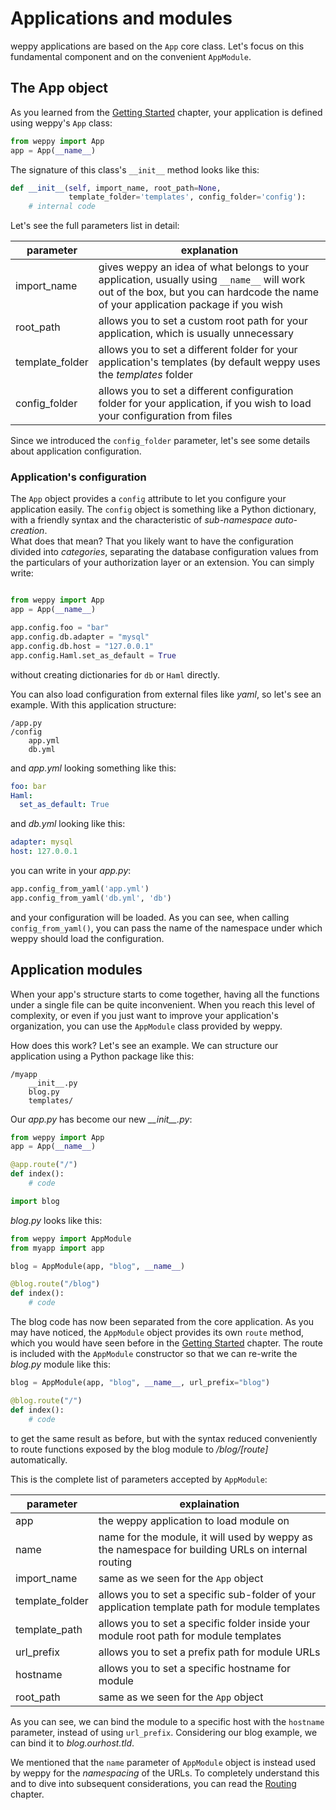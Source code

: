 Applications and modules
========================

weppy applications are based on the `App` core class. Let's focus on this 
fundamental component and on the convenient `AppModule`.

The App object
--------------

As you learned from the [Getting Started](./quickstart) chapter, your application is defined using weppy's `App` class:

```python
from weppy import App
app = App(__name__)
```

The signature of this class's `__init__` method looks like this:

```python
def __init__(self, import_name, root_path=None,
             template_folder='templates', config_folder='config'):
    # internal code
```

Let's see the full parameters list in detail:

| parameter | explanation |
| --- | --- |
| import_name | gives weppy an idea of what belongs to your application, usually using `__name__` will work out of the box, but you can hardcode the name of your application package if you wish |
| root_path | allows you to set a custom root path for your application, which is usually unnecessary |
| template_folder | allows you to set a different folder for your application's templates (by default weppy uses the *templates* folder |
| config_folder | allows you to set a different configuration folder for your application, if you wish to load your configuration from files |

Since we introduced the `config_folder` parameter, let's see some details
about application configuration.

### Application's configuration

The `App` object provides a `config` attribute to let you configure your
application easily. The `config` object is something like a Python dictionary,
with a friendly syntax and the characteristic of *sub-namespace auto-creation*.   
What does that mean? That you likely want to have the configuration
divided into *categories*, separating the database configuration values
from the particulars of your authorization layer or an extension. 
You can simply write:

```python

from weppy import App
app = App(__name__)

app.config.foo = "bar"
app.config.db.adapter = "mysql"
app.config.db.host = "127.0.0.1"
app.config.Haml.set_as_default = True
```

without creating dictionaries for `db` or `Haml` directly.

You can also load configuration from external files like *yaml*, 
so let's see an example. With this application structure:

```
/app.py
/config
    app.yml
    db.yml
```

and *app.yml* looking something like this:

```yaml
foo: bar
Haml:
  set_as_default: True
```

and *db.yml* looking like this:

```yaml
adapter: mysql
host: 127.0.0.1
```

you can write in your *app.py*:

```python
app.config_from_yaml('app.yml')
app.config_from_yaml('db.yml', 'db')
```

and your configuration will be loaded. As you can see, 
when calling `config_from_yaml()`, you can pass the name
of the namespace under which weppy should load the configuration.


Application modules
-------------------

When your app's structure starts to come together, having all the functions 
under a single file can be quite inconvenient. When you reach this level 
of complexity, or even if you just want to improve your application's 
organization, you can use the `AppModule` class provided by weppy.

How does this work? Let's see an example. We can structure our application 
using a Python package like this:

```
/myapp
    __init__.py
    blog.py
    templates/
```

Our *app.py* has become our new *\_\_init\_\_.py*:

```python
from weppy import App
app = App(__name__)

@app.route("/")
def index():
    # code

import blog
```

*blog.py* looks like this:

```python
from weppy import AppModule
from myapp import app

blog = AppModule(app, "blog", __name__)

@blog.route("/blog")
def index():
    # code
```

The blog code has now been separated from the core application.
As you may have noticed, the `AppModule` object provides its own `route` method,
which you would have seen before in the [Getting Started](./quickstart) chapter.
The route is included with the `AppModule` constructor so that we can 
re-write the *blog.py* module like this:

```python
blog = AppModule(app, "blog", __name__, url_prefix="blog")

@blog.route("/")
def index():
    # code
```
to get the same result as before, but with the syntax reduced conveniently
to route functions exposed by the blog module to */blog/[route]* automatically.

This is the complete list of parameters accepted by `AppModule`:

| parameter | explaination |
| --- | --- |
| app | the weppy application to load module on |
| name | name for the module, it will used by weppy as the namespace for building URLs on internal routing |
| import_name | same as we seen for the `App` object |
| template_folder | allows you to set a specific sub-folder of your application template path for module templates |
| template_path | allows you to set a specific folder inside your module root path for module templates |
| url_prefix | allows you to set a prefix path for module URLs |
| hostname | allows you to set a specific hostname for module |
| root_path | same as we seen for the `App` object |

As you can see, we can bind the module to a specific host with the `hostname` 
parameter, instead of using `url_prefix`. Considering our blog example, 
we can bind it to *blog.ourhost.tld*.

We mentioned that the `name` parameter of `AppModule` object is instead used 
by weppy for the *namespacing* of the URLs. To completely understand this 
and to dive into subsequent considerations, you can read the 
[Routing](./routing) chapter.
